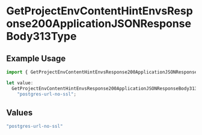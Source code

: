 # GetProjectEnvContentHintEnvsResponse200ApplicationJSONResponseBody313Type

## Example Usage

```typescript
import { GetProjectEnvContentHintEnvsResponse200ApplicationJSONResponseBody313Type } from "@vercel/sdk/models/operations";

let value:
  GetProjectEnvContentHintEnvsResponse200ApplicationJSONResponseBody313Type =
    "postgres-url-no-ssl";
```

## Values

```typescript
"postgres-url-no-ssl"
```